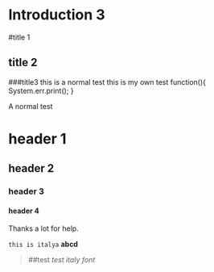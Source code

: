 # Introduction 3

#title 1
## title 2
###title3
this is a normal test
    this is my own test function(){
        System.err.print();
    }
    
A normal test


# header 1
## header 2
### header 3
#### header 4
Thanks a lot for help.

`this is italya`
**abcd**
>##test
*test italy font*
